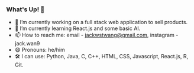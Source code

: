 ### What's Up! 👋

- 🔭 I’m currently working on a full stack web application to sell products.
- 🌱 I’m currently learning React.js and some basic AI.
- 📫 How to reach me: email - jackwstwang@gmail.com, instagram - jack.wan9
- 😄 Pronouns: he/him
- 🛠️ I can use: Python, Java, C, C++, HTML, CSS, Javascript, React.js, R, Git.
